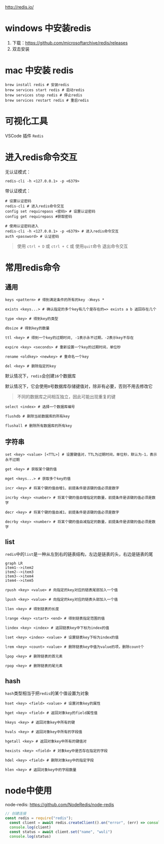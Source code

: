 http://redis.io/
# windows 中安装redis

1. 下载：https://github.com/microsoftarchive/redis/releases
2. 双击安装

# mac 中安装 redis

```shell
brew install redis # 安装redis
brew services start redis # 启动redis
brew services stop redis # 停止redis
brew services restart redis # 重启redis
```


# 可视化工具
 VSCode 插件 `Redis`

# 进入redis命令交互

无认证模式：

```shell
redis-cli -h <127.0.0.1> -p <6379>
```

带认证模式：

```shell
# 设置认证密码
redis-cli # 进入redis命令交互
config set requirepass <密码> # 设置认证密码
config get requirepass #获取密码

# 使用认证密码进入
redis-cli -h <127.0.0.1> -p <6379> # 进入redis命令交互
auth <password> # 认证密码
```



> 使用 `ctrl + D` 或 `ctrl + C`  或 使用`quit`命令 退出命令交互

# 常用redis命令

## 通用

```shell
keys <pattern> # 得到满足条件的所有的key -》keys *

exists <keys...> # 确认指定的多个key有几个是存在的=> exists a b 返回存在几个

type <key> # 得到key的类型

dbsize # 得到key的数量

ttl <key> # 得到一个key的过期时间, -1表示永不过期，-2表示key不存在

expire <key> <seconds> # 重新设置一个key的过期时间，单位秒

rename <oldkey> <newkey> # 重命名一个key

del <key> # 删除指定的key
```

默认情况下，`redis`会创建`16`个数据库

默认情况下，它会使用`0`号数据库存储键值对，除非有必要，否则不用去修改它

> 不同的数据库之间相互独立，因此可能出现重复的键

```shell
select <index> # 选择一个数据库编号

flushdb # 删除当前数据库的所有key

flushall # 删除所有数据库的所有key
```

## 字符串

```shell
set <key> <value> [<TTL>] # 设置键值对，TTL为过期时间，单位秒，默认为-1，表示永不过期

get <key> # 获取某个键的值

mget <keys...> # 获取多个key的值

incr <key> # 将某个键的值自增1，前提条件是该键的值必须是数字

incrby <key> <number> # 将某个键的值自增指定的数量，前提条件是该键的值必须是数字

decr <key> # 将某个键的值自减1，前提条件是该键的值必须是数字

decrby <key> <number> # 将某个键的值自减指定的数量，前提条件是该键的值必须是数字
```

## list

`redis`中的`list`是一种从左到右的链表结构，左边是链表的头，右边是链表的尾

```mermaid
graph LR
item1-->item2
item2-->item3
item3-->item4
item4-->item5
```

```shell
rpush <key> <value> # 向指定的key对应的链表尾部加入一个值

lpush <key> <value> # 向指定的key对应的链表头部加入一个值

llen <key> # 得到链表的长度

lrange <key> <start> <end> # 得到链表指定范围的值

lindex <key> <index> # 返回链表key中下标为index的值

lset <key> <index> <value> # 设置链表key下标为index的值

lrem <key> <count> <value> # 删除链表key中值为value的项，删除count个

lpop <key> # 删除链表的首元素

rpop <key> # 删除链表的尾元素
```



## hash

`hash`类型相当于把`redis`的某个值设置为对象

```shell
hset <key> <field> <value> # 设置对象key的属性

hget <key> <field> # 返回对象key的field属性值

hkeys <key> # 返回对象key中所有的键

hvals <key> # 返回对象key中所有的字段值

hgetall <key> # 返回对象key中所有的键值对

hexists <key> <field> # 对象key中是否存在指定的字段

hdel <key> <field> # 删除对象key中的指定字段

hlen <key> # 返回对象key中的字段数量
```

# node中使用
node-redis: https://github.com/NodeRedis/node-redis

```js
// 创建连接
const redis = require("redis");
  const client = await redis.createClient().on("error", (err) => console.log("Redis Client Error", err)).connect();
  console.log(client)
  const status = await client.set("name", "wuli")
  console.log(status)
 
```






